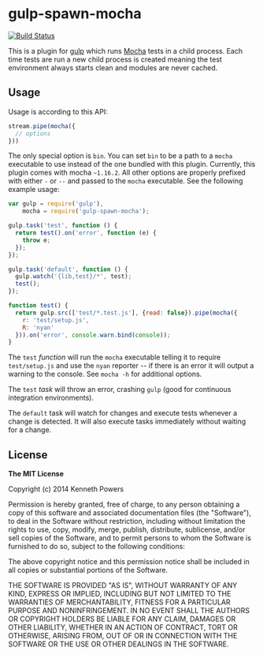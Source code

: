 # gulp-spawn-mocha

[![Build Status](https://travis-ci.org/KenPowers/gulp-spawn-mocha.png?branch=master)](https://travis-ci.org/KenPowers/gulp-spawn-mocha)

This is a plugin for [gulp][gulp] which runs [Mocha][mocha] tests in a child
process. Each time tests are run a new child process is created meaning the
test environment always starts clean and modules are never cached.

## Usage

Usage is according to this API:

```javascript
stream.pipe(mocha({
  // options
}))
```

The only special option is `bin`. You can set `bin` to be a path to a `mocha`
executable to use instead of the one bundled with this plugin. Currently, this
plugin comes with mocha `~1.16.2`. All other options are properly prefixed
with either `-` or `--` and passed to the `mocha` executable. See the
following example usage:

```javascript
var gulp = require('gulp'),
    mocha = require('gulp-spawn-mocha');

gulp.task('test', function () {
  return test().on('error', function (e) {
    throw e;
  });
});

gulp.task('default', function () {
  gulp.watch('{lib,test}/*', test);
  test();
});

function test() {
  return gulp.src(['test/*.test.js'], {read: false}).pipe(mocha({
    r: 'test/setup.js',
    R: 'nyan'
  })).on('error', console.warn.bind(console));
}
```

The `test` *function* will run the `mocha` executable telling it to require
`test/setup.js` and use the `nyan` reporter -- if there is an error it will
output a warning to the console. See `mocha -h` for additional options.

The `test` *task* will throw an error, crashing `gulp` (good for continuous
integration environments).

The `default` task will watch for changes and execute tests whenever a change
is detected. It will also execute tasks immediately without waiting for a
change.

## License

**The MIT License**

Copyright (c) 2014 Kenneth Powers

Permission is hereby granted, free of charge, to any person obtaining a copy
of this software and associated documentation files (the "Software"), to deal
in the Software without restriction, including without limitation the rights
to use, copy, modify, merge, publish, distribute, sublicense, and/or sell
copies of the Software, and to permit persons to whom the Software is
furnished to do so, subject to the following conditions:

The above copyright notice and this permission notice shall be included in all
copies or substantial portions of the Software.

THE SOFTWARE IS PROVIDED "AS IS", WITHOUT WARRANTY OF ANY KIND, EXPRESS OR
IMPLIED, INCLUDING BUT NOT LIMITED TO THE WARRANTIES OF MERCHANTABILITY,
FITNESS FOR A PARTICULAR PURPOSE AND NONINFRINGEMENT. IN NO EVENT SHALL THE
AUTHORS OR COPYRIGHT HOLDERS BE LIABLE FOR ANY CLAIM, DAMAGES OR OTHER
LIABILITY, WHETHER IN AN ACTION OF CONTRACT, TORT OR OTHERWISE, ARISING FROM,
OUT OF OR IN CONNECTION WITH THE SOFTWARE OR THE USE OR OTHER DEALINGS IN THE
SOFTWARE.

  [gulp]: http://gulpjs.com/ "gulp.js"
  [mocha]: http://visionmedia.github.io/mocha/ "Mocha"
